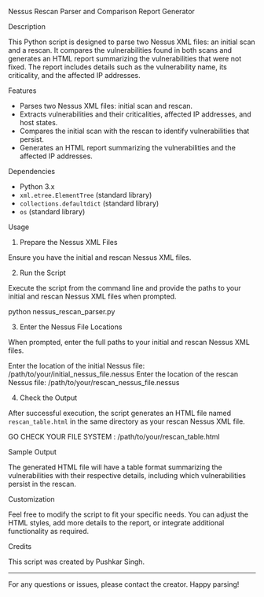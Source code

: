  Nessus Rescan Parser and Comparison Report Generator

 Description

This Python script is designed to parse two Nessus XML files: an initial scan and a rescan. It compares the vulnerabilities found in both scans and generates an HTML report summarizing the vulnerabilities that were not fixed. The report includes details such as the vulnerability name, its criticality, and the affected IP addresses.

 Features

- Parses two Nessus XML files: initial scan and rescan.
- Extracts vulnerabilities and their criticalities, affected IP addresses, and host states.
- Compares the initial scan with the rescan to identify vulnerabilities that persist.
- Generates an HTML report summarizing the vulnerabilities and the affected IP addresses.

 Dependencies

- Python 3.x
- `xml.etree.ElementTree` (standard library)
- `collections.defaultdict` (standard library)
- `os` (standard library)

 Usage

 1. Prepare the Nessus XML Files

Ensure you have the initial and rescan Nessus XML files.

 2. Run the Script

Execute the script from the command line and provide the paths to your initial and rescan Nessus XML files when prompted.


python nessus_rescan_parser.py


 3. Enter the Nessus File Locations

When prompted, enter the full paths to your initial and rescan Nessus XML files.


Enter the location of the initial Nessus file: /path/to/your/initial_nessus_file.nessus
Enter the location of the rescan Nessus file: /path/to/your/rescan_nessus_file.nessus


 4. Check the Output

After successful execution, the script generates an HTML file named `rescan_table.html` in the same directory as your rescan Nessus XML file.


GO CHECK YOUR FILE SYSTEM : /path/to/your/rescan_table.html


 Sample Output

The generated HTML file will have a table format summarizing the vulnerabilities with their respective details, including which vulnerabilities persist in the rescan.



 Customization

Feel free to modify the script to fit your specific needs. You can adjust the HTML styles, add more details to the report, or integrate additional functionality as required.

 Credits

This script was created by Pushkar Singh. 

---

For any questions or issues, please contact the creator. Happy parsing!

